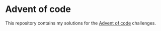 # Advent of code

This repository contains my solutions for the [Advent of code](https://adventofcode.com/) challenges.